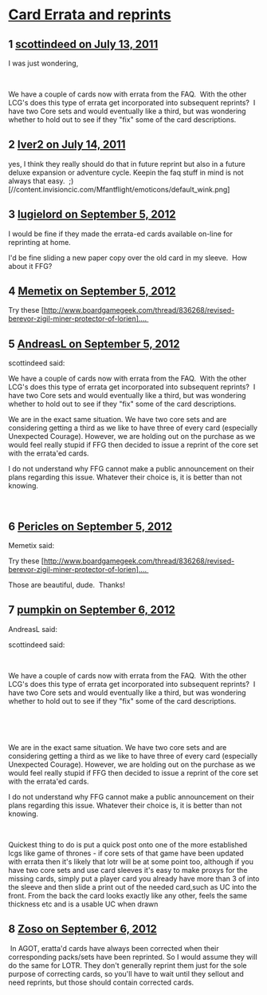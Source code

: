 # [Card Errata and reprints](https://community.fantasyflightgames.com/topic/49902-card-errata-and-reprints/)

## 1 [scottindeed on July 13, 2011](https://community.fantasyflightgames.com/topic/49902-card-errata-and-reprints/?do=findComment&comment=499240)

I was just wondering,

 

We have a couple of cards now with errata from the FAQ.  With the other LCG's does this type of errata get incorporated into subsequent reprints?  I have two Core sets and would eventually like a third, but was wondering whether to hold out to see if they "fix" some of the card descriptions.

## 2 [Iver2 on July 14, 2011](https://community.fantasyflightgames.com/topic/49902-card-errata-and-reprints/?do=findComment&comment=499532)

yes, I think they really should do that in future reprint but also in a future deluxe expansion or adventure cycle. Keepin the faq stuff in mind is not always that easy.  ;) [//content.invisioncic.com/Mfantflight/emoticons/default_wink.png]

## 3 [lugielord on September 5, 2012](https://community.fantasyflightgames.com/topic/49902-card-errata-and-reprints/?do=findComment&comment=687957)

I would be fine if they made the errata-ed cards available on-line for reprinting at home.

I'd be fine sliding a new paper copy over the old card in my sleeve.  How about it FFG?

## 4 [Memetix on September 5, 2012](https://community.fantasyflightgames.com/topic/49902-card-errata-and-reprints/?do=findComment&comment=687983)

Try these [http://www.boardgamegeek.com/thread/836268/revised-berevor-zigil-miner-protector-of-lorien]…. 

## 5 [AndreasL on September 5, 2012](https://community.fantasyflightgames.com/topic/49902-card-errata-and-reprints/?do=findComment&comment=688074)

scottindeed said:

We have a couple of cards now with errata from the FAQ.  With the other LCG's does this type of errata get incorporated into subsequent reprints?  I have two Core sets and would eventually like a third, but was wondering whether to hold out to see if they "fix" some of the card descriptions.



We are in the exact same situation. We have two core sets and are considering getting a third as we like to have three of every card (especially Unexpected Courage). However, we are holding out on the purchase as we would feel really stupid if FFG then decided to issue a reprint of the core set with the errata'ed cards.

I do not understand why FFG cannot make a public announcement on their plans regarding this issue. Whatever their choice is, it is better than not knowing.

 

## 6 [Pericles on September 5, 2012](https://community.fantasyflightgames.com/topic/49902-card-errata-and-reprints/?do=findComment&comment=688091)

Memetix said:

Try these [http://www.boardgamegeek.com/thread/836268/revised-berevor-zigil-miner-protector-of-lorien]…. 



Those are beautiful, dude.  Thanks!

## 7 [pumpkin on September 6, 2012](https://community.fantasyflightgames.com/topic/49902-card-errata-and-reprints/?do=findComment&comment=688642)

AndreasL said:

scottindeed said:

 

We have a couple of cards now with errata from the FAQ.  With the other LCG's does this type of errata get incorporated into subsequent reprints?  I have two Core sets and would eventually like a third, but was wondering whether to hold out to see if they "fix" some of the card descriptions.

 

 

We are in the exact same situation. We have two core sets and are considering getting a third as we like to have three of every card (especially Unexpected Courage). However, we are holding out on the purchase as we would feel really stupid if FFG then decided to issue a reprint of the core set with the errata'ed cards.

I do not understand why FFG cannot make a public announcement on their plans regarding this issue. Whatever their choice is, it is better than not knowing.

 



Quickest thing to do is put a quick post onto one of the more established lcgs like game of thrones - if core sets of that game have been updated with errata then it's likely that lotr will be at some point too, although if you have two core sets and use card sleeves it's easy to make proxys for the missing cards, simply put a player card you already have more than 3 of into the sleeve and then slide a print out of the needed card,such as UC into the front. From the back the card looks exactly like any other, feels the same thickness etc and is a usable UC when drawn

## 8 [Zoso on September 6, 2012](https://community.fantasyflightgames.com/topic/49902-card-errata-and-reprints/?do=findComment&comment=689019)

 In AGOT, eratta'd cards have always been corrected when their corresponding packs/sets have been reprinted. So I would assume they will do the same for LOTR. They don't generally reprint them just for the sole purpose of correcting cards, so you'll have to wait until they sellout and need reprints, but those should contain corrected cards.

